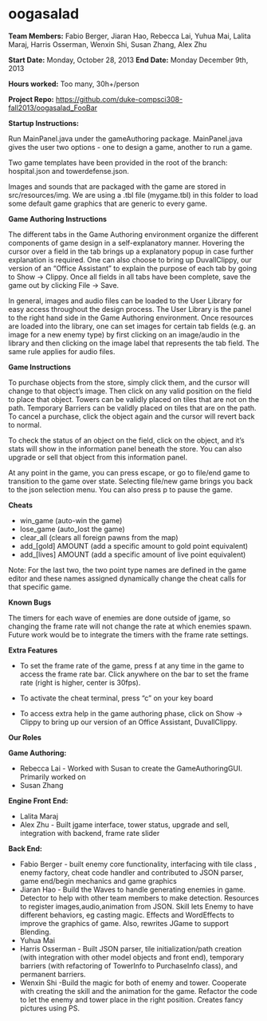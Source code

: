 ﻿oogasalad
=========

**Team Members:**
Fabio Berger, Jiaran Hao, Rebecca Lai, Yuhua Mai, Lalita Maraj, Harris Osserman, Wenxin Shi, Susan Zhang, Alex Zhu

**Start Date:** Monday, October 28, 2013
**End Date:** Monday December 9th, 2013

**Hours worked:** Too many, 30h+/person 

**Project Repo:** https://github.com/duke-compsci308-fall2013/oogasalad_FooBar

**Startup Instructions:**

Run MainPanel.java under the gameAuthoring package. MainPanel.java gives the user two options - one to design a game, another to run a game. 

Two game templates have been provided in the root of the branch: hospital.json and towerdefense.json. 

Images and sounds that are packaged with the game are stored in src/resources/img. We are using a .tbl file (mygame.tbl) in this folder to load some default game graphics that are generic to every game.

**Game Authoring Instructions**

The different tabs in the Game Authoring environment organize the different components of game design in a self-explanatory manner. Hovering the cursor over a field in the tab brings up a explanatory popup in case further explanation is required. One can also choose to bring up DuvallClippy, our version of an “Office Assistant” to explain the purpose of each tab by going to Show -> Clippy. Once all fields in all tabs have been complete, save the game out by clicking File -> Save.

In general, images and audio files can be loaded to the User Library for easy access throughout the design process. The User Library is the panel to the right hand side in the Game Authoring environment. Once resources are loaded into the library, one can set images for certain tab fields (e.g. an image for a new enemy type) by first clicking on an image/audio in the library and then clicking on the image label that represents the tab field. The same rule applies for audio files.  

**Game Instructions**

To purchase objects from the store, simply click them, and the cursor will change to that object’s image. Then click on any valid position on the field to place that object. Towers can be validly placed on tiles that are not on the path. Temporary Barriers can be validly placed on tiles that are on the path. To cancel a purchase, click the object again and the cursor will revert back to normal.

To check the status of an object on the field, click on the object, and it’s stats will show in the information panel beneath the store. You can also upgrade or sell that object from this information panel.

At any point in the game, you can press escape, or go to file/end game to transition to the game over state. Selecting file/new game brings you back to the json selection menu. You can also press p to pause the game.

**Cheats**

- win_game (auto-win the game)
- lose_game (auto_lost the game)
- clear_all (clears all foreign pawns from the map)
- add_[gold] AMOUNT (add a specific amount to gold point equivalent)
- add_[lives] AMOUNT (add a specific amount of live point equivalent)

Note: For the last two, the two point type names are defined in the game editor and these names assigned dynamically change the cheat calls for that specific game.
 
**Known Bugs**

The timers for each wave of enemies are done outside of jgame, so changing the frame rate will not change the rate at which enemies spawn. Future work would be to integrate the timers with the frame rate settings.

**Extra Features**

- To set the frame rate of the game, press f at any time in the game to access the frame rate bar. Click anywhere on the bar to set the frame rate (right is higher, center is 30fps).

- To activate the cheat terminal, press “c” on your key board

- To access extra help in the game authoring phase, click on Show -> Clippy to bring up our version of an Office Assistant, DuvallClippy. 

**Our Roles**

**Game Authoring:**

- Rebecca Lai - Worked with Susan to create the GameAuthoringGUI. Primarily worked on 
- Susan Zhang

**Engine Front End:**

- Lalita Maraj
- Alex Zhu - Built jgame interface, tower status, upgrade and sell, integration with backend, frame rate slider

**Back End:**

- Fabio Berger - built enemy core functionality, interfacing with tile class , enemy factory, cheat code handler and contributed to JSON parser, game end/begin mechanics and game graphics
- Jiaran Hao - Build the Waves to handle generating enemies in game. Detector to help with other team members to make detection. Resources to register images,audio,animation from JSON. Skill lets Enemy to have different behaviors, eg casting magic. Effects and WordEffects to improve the graphics of game. Also, rewrites JGame to support Blending.    
- Yuhua Mai
- Harris Osserman - Built JSON parser, tile initialization/path creation (with integration with other model objects and front end), temporary barriers (with refactoring of TowerInfo to PurchaseInfo class), and permanent barriers.  
- Wenxin Shi -Build the magic for both of enemy and tower. Cooperate with creating the skill and the animation for the game. Refactor the code to let the enemy and tower place in the right position. Creates fancy pictures using PS.